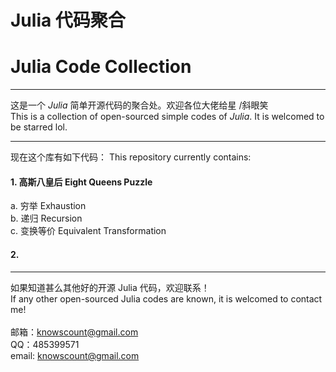 # Julia 代码聚合
# Julia Code Collection
---
这是一个 *Julia* 简单开源代码的聚合处。欢迎各位大佬给星 /斜眼笑 <br>
This is a collection of open-sourced simple codes of *Julia*. It is welcomed to be starred lol. 

---

现在这个库有如下代码：
This repository currently contains: 
#### 1. 高斯八皇后 Eight Queens Puzzle
  a. 穷举 Exhaustion <br>
  b. 递归 Recursion <br>
  c. 变换等价 Equivalent Transformation <br>
  
#### 2. 
  
---

如果知道甚么其他好的开源 Julia 代码，欢迎联系！<br>
If any other open-sourced Julia codes are known, it is welcomed to contact me! <br>
<br>
邮箱：knowscount@gmail.com <br>
QQ：485399571 <br>
email: knowscount@gmail.com <br>
